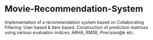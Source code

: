 # Movie-Recommendation-System
Implementation of a recommendation system based on Collaborating Filtering: User based &amp; Item based. Construction of prediction matrices using various evaluation indices: ARHA, RMSE, Precision@k etc.
